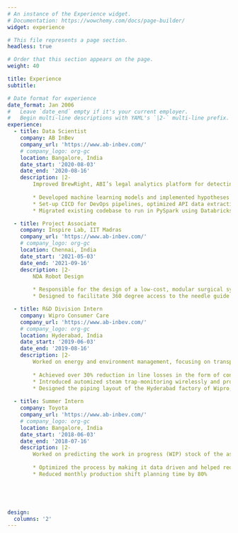 ```yaml
---
# An instance of the Experience widget.
# Documentation: https://wowchemy.com/docs/page-builder/
widget: experience

# This file represents a page section.
headless: true

# Order that this section appears on the page.
weight: 40

title: Experience
subtitle: 

# Date format for experience
date_format: Jan 2006
#   Leave `date_end` empty if it's your current employer.
#   Begin multi-line descriptions with YAML's `|2-` multi-line prefix.
experience:
  - title: Data Scientist
    company: AB InBev
    company_url: 'https://www.ab-inbev.com/'
    # company_logo: org-gc
    location: Bangalore, India
    date_start: '2020-08-03'
    date_end: '2020-08-16'
    description: |2-
        Improved BrewRight, ABI’s legal analytics platform for detecting fraudulent transactions for financial compliance
        
        * Developed machine learning models and implemented hypotheses to flag anomalous and risky transactions
        * Set-up CICD for DevOps pipelines, optimized API data extraction scripts and achieved E2E Automation
        * Migrated existing codebase to run in PySpark using Databricks; reducing runtime by 70%, saving USD 100,000

  - title: Project Associate  
    company: Inspire Lab, IIT Madras
    company_url: 'https://www.ab-inbev.com/'
    # company_logo: org-gc
    location: Chennai, India
    date_start: '2021-05-03'
    date_end: '2021-09-16'
    description: |2-
        NDA Robot Design
        
        * Responsible for the design of a low-cost, modular surgical system to guide invasive surgical operations.
        * Designed to facilitate 360 degree access to the needle guide during surgical operations; Controlled through servo motors.

  - title: R&D Division Intern
    company: Wipro Consumer Care
    company_url: 'https://www.ab-inbev.com/'
    # company_logo: org-gc
    location: Hyderabad, India
    date_start: '2019-06-03'
    date_end: '2019-08-16'
    description: |2-
        Worked on energy and environment management, focusing on transport of toilet soap production materials 
        
        * Achieved over 30% reduction in line losses in the form of condensate, saving over 10 million INR/year
        * Introduced automized steam trap-monitoring wirelessly and proposed a two-stage desuperheater system for precise temperature control at the machine end, reducing energy wastage by 20% and estimated cost reduction by 10%
        * Designed the piping layout of the Hyderabad factory of Wipro, capable of producing 20L soaps per day
        
  - title: Summer Intern
    company: Toyota
    company_url: 'https://www.ab-inbev.com/'
    # company_logo: org-gc
    location: Bangalore, India
    date_start: '2018-06-03'
    date_end: '2018-07-16'
    description: |2-
        Worked on predicting the work in progress (WIP) stock of the assembly shop. 
        
        * Optimized the process by making it data driven and helped reduce the WIP stock by 9%
        * Reduced monthly production shift planning time by 80%

        



design:
  columns: '2'
---
```



